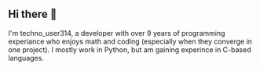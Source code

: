 ## Hi there 👋

I'm techno_user314, a developer with over 9 years of programming experiance who enjoys math and coding (especially when they converge in one project). I mostly work in Python, but am gaining experince in C-based languages.

